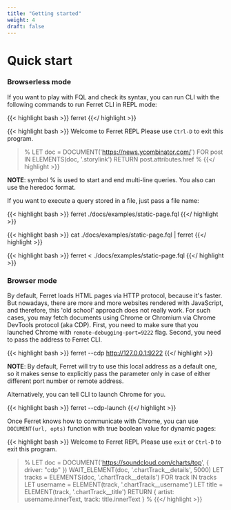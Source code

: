 ```yaml
---
title: "Getting started"
weight: 4
draft: false
---
```


# Quick start
### Browserless mode
If you want to play with FQL and check its syntax, you can run CLI with the following commands to run Ferret CLI in REPL mode:

{{< highlight bash >}}
ferret
{{</ highlight >}}

{{< highlight bash >}}
Welcome to Ferret REPL
Please use `Ctrl-D` to exit this program.
>%
>LET doc = DOCUMENT('https://news.ycombinator.com/')
>FOR post IN ELEMENTS(doc, '.storylink')
>RETURN post.attributes.href
>%
{{</ highlight >}}

**NOTE**: symbol % is used to start and end multi-line queries. You also can use the heredoc format.

If you want to execute a query stored in a file, just pass a file name:

{{< highlight bash >}}
ferret ./docs/examples/static-page.fql
{{</ highlight >}}

{{< highlight bash >}}
cat ./docs/examples/static-page.fql | ferret
{{</ highlight >}}

{{< highlight bash >}}
ferret < ./docs/examples/static-page.fql
{{</ highlight >}}

### Browser mode
By default, Ferret loads HTML pages via HTTP protocol, because it's faster.
But nowadays, there are more and more websites rendered with JavaScript, and therefore, this 'old school' approach does not really work.
For such cases, you may fetch documents using Chrome or Chromium via Chrome DevTools protocol (aka CDP).
First, you need to make sure that you launched Chrome with ``remote-debugging-port=9222`` flag.
Second, you need to pass the address to Ferret CLI.

{{< highlight bash >}}
ferret --cdp http://127.0.0.1:9222
{{</ highlight >}}

**NOTE**: By default, Ferret will try to use this local address as a default one, so it makes sense to explicitly pass the parameter only in case of either different port number or remote address.

Alternatively, you can tell CLI to launch Chrome for you.

{{< highlight bash >}}
ferret --cdp-launch
{{</ highlight >}}

Once Ferret knows how to communicate with Chrome, you can use ``DOCUMENT(url, opts)`` function with true boolean value for dynamic pages:

{{< highlight bash >}}
Welcome to Ferret REPL
Please use `exit` or `Ctrl-D` to exit this program.
>%
>LET doc = DOCUMENT('https://soundcloud.com/charts/top', { driver: "cdp" })
>WAIT_ELEMENT(doc, '.chartTrack__details', 5000)
>LET tracks = ELEMENTS(doc, '.chartTrack__details')
>FOR track IN tracks
>    LET username = ELEMENT(track, '.chartTrack__username')
>    LET title = ELEMENT(track, '.chartTrack__title')
>    RETURN {
>       artist: username.innerText,
>        track: title.innerText
>    }
>%
{{</ highlight >}}
